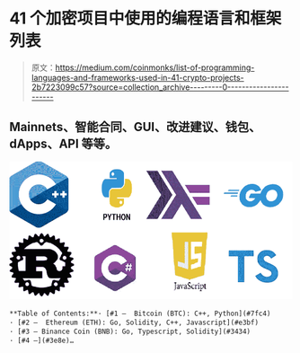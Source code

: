 # 41 个加密项目中使用的编程语言和框架列表

> 原文：<https://medium.com/coinmonks/list-of-programming-languages-and-frameworks-used-in-41-crypto-projects-2b7223099c57?source=collection_archive---------0----------------------->

## Mainnets、智能合同、GUI、改进建议、钱包、dApps、API 等等。

![](img/e5b2ac8ef6d275f70754d59e39fe8e19.png)

```
**Table of Contents:**· [#1 —  Bitcoin (BTC): C++, Python](#7fc4)
· [#2 —  Ethereum (ETH): Go, Solidity, C++, Javascript](#e3bf)
· [#3 — Binance Coin (BNB): Go, Typescript, Solidity](#3434)
· [#4 —](#3e8e)…
```